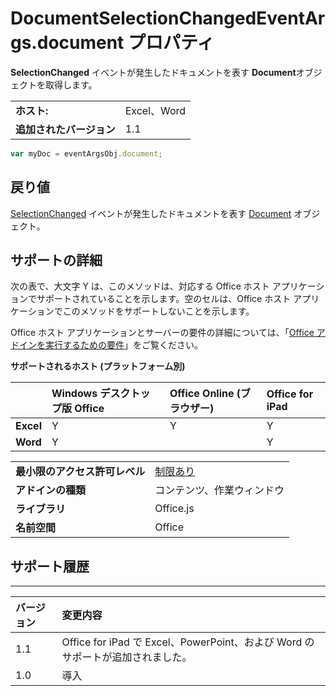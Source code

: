 
# <a name="documentselectionchangedeventargs.document-property"></a>DocumentSelectionChangedEventArgs.document プロパティ
**SelectionChanged** イベントが発生したドキュメントを表す **Document**オブジェクトを取得します。

|||
|:-----|:-----|
|**ホスト:**|Excel、Word|
|**追加されたバージョン**|1.1|




```js
var myDoc = eventArgsObj.document;
```


## <a name="return-value"></a>戻り値

[SelectionChanged](../../reference/shared/document.md) イベントが発生したドキュメントを表す [Document](../../reference/shared/document.selectionchanged.event.md) オブジェクト。


## <a name="support-details"></a>サポートの詳細


次の表で、大文字 Y は、このメソッドは、対応する Office ホスト アプリケーションでサポートされていることを示します。空のセルは、Office ホスト アプリケーションでこのメソッドをサポートしないことを示します。

Office ホスト アプリケーションとサーバーの要件の詳細については、「[Office アドインを実行するための要件](../../docs/overview/requirements-for-running-office-add-ins.md)」をご覧ください。


**サポートされるホスト (プラットフォーム別)**


||**Windows デスクトップ版 Office**|**Office Online (ブラウザー)**|**Office for iPad**|
|:-----|:-----|:-----|:-----|
|**Excel**|Y|Y|Y|
|**Word**|Y||Y|

|||
|:-----|:-----|
|**最小限のアクセス許可レベル**|[制限あり](../../docs/develop/requesting-permissions-for-api-use-in-content-and-task-pane-add-ins.md)|
|**アドインの種類**|コンテンツ、作業ウィンドウ|
|**ライブラリ**|Office.js|
|**名前空間**|Office|

## <a name="support-history"></a>サポート履歴



****


|**バージョン**|**変更内容**|
|:-----|:-----|
|1.1|Office for iPad で Excel、PowerPoint、および Word のサポートが追加されました。|
|1.0|導入|
